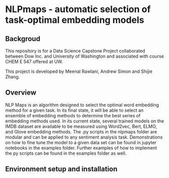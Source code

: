 # NLPmaps - automatic selection of task-optimal embedding models

## Backgroud

This repository is for a Data Science Capstone Project collaborated between Dow Inc. and University of Washington and associated with course CHEM E 547 offered at UW.

This project is developed by Meenal Rawlani, Andrew Simon and Shijie Zhang.

## Overview

NLP Maps is an algorithm designed to select the optimal word embedding method for a given task. In its final state, it will be able to select an ensemble of embedding methods to determine the best series of embedding methods used. In its current state, several trained models on the IMDB dataset are available to be measured using Word2vec, Bert, ELMO, and Glove embedding methods. The .py scripts in the nlpmaps folder are modular and can be applied to any sentiment analysis task. Demonstrations on how to fine tune the model to a given data set can be found in jupyter notebooks in the examples folder. Further examples of how to implement the py scripts can be found in the examples folder as well. 

## Environment setup and installation